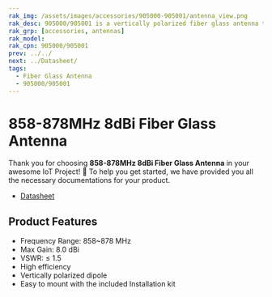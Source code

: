 ```yaml
---
rak_img: /assets/images/accessories/905000-905001/antenna_view.png
rak_desc: 905000/905001 is a vertically polarized fiber glass antenna that operates from 858 to 878MHz with a VSWR of ≤ 1.5. It has a maximum gain of 8.0dBi.
rak_grp: [accessories, antennas]
rak_model: 
rak_cpn: 905000/905001 
prev: ../../
next: ../Datasheet/
tags:
  - Fiber Glass Antenna
  - 905000/905001
---
```


# 858-878MHz 8dBi Fiber Glass Antenna


Thank you for choosing **858-878MHz 8dBi Fiber Glass Antenna** in your awesome IoT Project! 🎉 To help you get started, we have provided you all the necessary documentations for your product.

* [Datasheet](../Datasheet/)

## Product Features

-   Frequency Range: 858~878&nbsp;MHz
-   Max Gain: 8.0&nbsp;dBi
-   VSWR: ≤ 1.5
-   High efficiency
-   Vertically polarized dipole
-   Easy to mount with the included Installation kit
